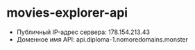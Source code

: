 # movies-explorer-api

* Публичный IP-адрес сервера: 178.154.213.43
* Доменное имя API: api.diploma-1.nomoredomains.monster
